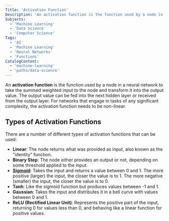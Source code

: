 ```yaml
---
Title: 'Activation Function'
Description: 'An activation function is the function used by a node in a neural network to take the summed weighted input to the node and transform it into the output value.'
Subjects:
  - 'Machine Learning'
  - 'Data Science'
  - 'Computer Science'
Tags:
  - 'AI'
  - 'Machine Learning'
  - 'Neural Networks'
  - 'Functions'
CatalogContent:
  - 'machine-learning'
  - 'paths/data-science'
---
```


An **activation function** is the function used by a node in a neural network to take the summed weighted input to the node and transform it into the output value. The output value can be fed into the next hidden layer or received from the output layer. For networks that engage in tasks of any significant complexity, the activation function needs to be non-linear.

## Types of Activation Functions

There are a number of different types of activation functions that can be used:

- **Linear**: The node returns what was provided as input, also known as the "identity" function.
- **Binary Step**: The node either provides an output or not, depending on some threshold applied to the input.
- **[Sigmoid](https://www.codecademy.com/resources/docs/ai/neural-networks/sigmoid-activation-function)**: Takes the input and returns a value between 0 and 1. The more positive (larger) the input, the closer the value is to 1. The more negative (smaller) the input, the closer the value is to 0.
- **Tanh**: Like the sigmoid function but produces values between -1 and 1.
- **Gaussian**: Takes the input and distributes it in a bell curve with values between 0 and 1.
- **ReLU (Rectified Linear Unit)**: Represents the positive part of the input, returning 0 for values less than 0, and behaving like a linear function for positive values.
